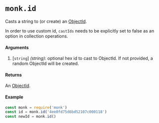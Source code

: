 # `monk.id`

Casts a string to (or create) an [ObjectId](https://docs.mongodb.com/manual/reference/method/ObjectId/).

In order to use custom id, `castIds` needs to be explicitly set to false as an option in collection operations.

#### Arguments

1. [`string`] *(string)*: optional hex id to cast to ObjectId. If not provided, a random ObjectId will be created.

#### Returns

An [ObjectId](https://docs.mongodb.com/manual/reference/method/ObjectId/).

#### Example

```js
const monk = require('monk')
const id = monk.id('4ee0fd75d6bd52107c000118')
const newId = monk.id()
```
